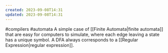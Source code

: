 ```yaml
---
created: 2023-09-08T14:31
updated: 2023-09-08T14:31
---
```

#compilers #automata 
A simple case of [[Finite Automata|finite automata]] that are easy for computers to simulate, where each edge leaving a state has a unique symbol. A DFA always corresponds to a [[Regular Expression|regular expression]].